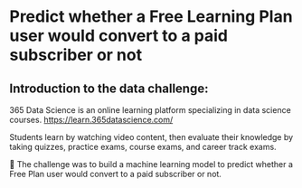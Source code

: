 # Predict whether a Free Learning Plan user would convert to a paid subscriber or not
## Introduction to the data challenge:

365 Data Science is an online learning platform specializing in data science courses.
https://learn.365datascience.com/

Students learn by watching video content, then evaluate their knowledge by taking quizzes, practice exams, course exams, and career track exams.

🎯 The challenge was to build a machine learning model to predict whether a Free Plan user would convert to a paid subscriber or not.

